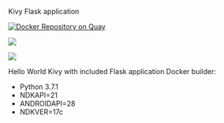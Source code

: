 Kivy Flask application

[![Docker Repository on Quay](https://quay.io/repository/homdx/flask-hello/status "Docker Repository on Quay")](https://quay.io/repository/homdx/flask-hello)

[![](https://images.microbadger.com/badges/image/homdx/flask-hello.svg)](https://microbadger.com/images/homdx/flask-hello "Get your own image badge on microbadger.com")

[![](https://images.microbadger.com/badges/version/homdx/flask-hello.svg)](https://microbadger.com/images/homdx/flask-hello "Get your own version badge on microbadger.com")

Hello World Kivy with included Flask application Docker builder:
- Python 3.7.1
- NDKAPI=21
- ANDROIDAPI=28
- NDKVER=17c
